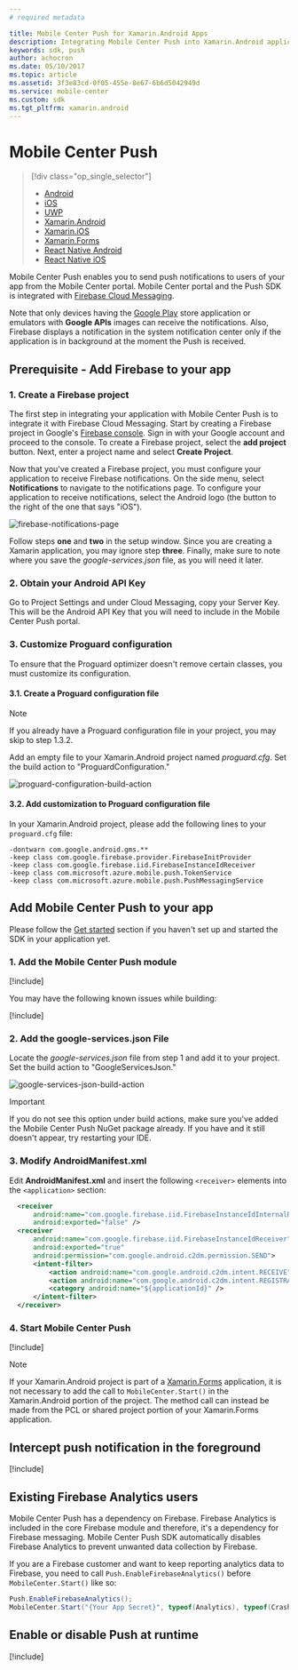 ```yaml
---
# required metadata

title: Mobile Center Push for Xamarin.Android Apps
description: Integrating Mobile Center Push into Xamarin.Android applications
keywords: sdk, push
author: achocron
ms.date: 05/10/2017
ms.topic: article
ms.assetid: 3f3e83cd-0f05-455e-8e67-6b6d5042949d
ms.service: mobile-center
ms.custom: sdk
ms.tgt_pltfrm: xamarin.android
---
```


# Mobile Center Push

> [!div class="op_single_selector"]
> * [Android](android.md)
> * [iOS](ios.md)
> * [UWP](uwp.md)
> * [Xamarin.Android](xamarin-android.md)
> * [Xamarin.iOS](xamarin-ios.md)
> * [Xamarin.Forms](xamarin-forms.md)
> * [React Native Android](react-native-android.md)
> * [React Native iOS](react-native-ios.md)

Mobile Center Push enables you to send push notifications to users of your app from the Mobile Center portal. Mobile Center portal and the Push SDK is integrated with [Firebase Cloud Messaging](https://firebase.google.com/docs/cloud-messaging/).

Note that only devices having the [Google Play](https://play.google.com) store application or emulators with **Google APIs** images can receive the notifications. Also, Firebase displays a notification in the system notification center only if the application is in background at the moment the Push is received.

## Prerequisite - Add Firebase to your app

### 1. Create a Firebase project

The first step in integrating your application with Mobile Center Push is to integrate it with Firebase Cloud Messaging. Start by creating a Firebase project in Google's [Firebase console](https://console.firebase.google.com). Sign in with your Google account and proceed to the console. To create a Firebase project, select the **add project** button. Next, enter a project name and select **Create Project**.

Now that you've created a Firebase project, you must configure your application to receive Firebase notifications. On the side menu, select **Notifications** to navigate to the notifications page. To configure your application to receive notifications, select the Android logo (the button to the right of the one that says "iOS").

![firebase-notifications-page](images/firebase-add-notifications.png)

Follow steps **one** and **two** in the setup window. Since you are creating a Xamarin application, you may ignore step **three**. Finally, make sure to note where you save the *google-services.json* file, as you will need it later.

### 2. Obtain your Android API Key
Go to Project Settings and under Cloud Messaging, copy your Server Key. This will be the Android API Key that you will need to include in the Mobile Center Push portal.

### 3. Customize Proguard configuration

To ensure that the Proguard optimizer doesn't remove certain classes, you must customize its configuration.

#### 3.1. Create a Proguard configuration file

>[!NOTE]
>If you already have a Proguard configuration file in your project, you may skip to step 1.3.2.

Add an empty file to your Xamarin.Android project named *proguard.cfg*. Set the build action to "ProguardConfiguration."

![proguard-configuration-build-action](images/proguard-configuration-build-action.png)

#### 3.2. Add customization to Proguard configuration file
In your Xamarin.Android project, please add the following lines to your `proguard.cfg` file:

```
-dontwarn com.google.android.gms.**
-keep class com.google.firebase.provider.FirebaseInitProvider
-keep class com.google.firebase.iid.FirebaseInstanceIdReceiver
-keep class com.microsoft.azure.mobile.push.TokenService
-keep class com.microsoft.azure.mobile.push.PushMessagingService
```

## Add Mobile Center Push to your app

Please follow the [Get started](~/sdk/getting-started/xamarin.md) section if you haven't set up and started the SDK in your application yet.

### 1. Add the Mobile Center Push module

[!include[](add-nuget.md)]

You may have the following known issues while building:

[!include[](../xamarin-android-push-setup-issues.md)]

### 2. Add the google-services.json File
Locate the *google-services.json* file from step 1 and add it to your project. Set the build action to "GoogleServicesJson."

![google-services-json-build-action](images/google-services-json-build-action.png)

> [!IMPORTANT]
> If you do not see this option under build actions, make sure you've added the Mobile Center Push NuGet package already. If you have and it still doesn't appear, try restarting your IDE.

### 3. Modify AndroidManifest.xml

Edit **AndroidManifest.xml** and insert the following `<receiver>` elements into the `<application>` section:

```xml
  <receiver 
      android:name="com.google.firebase.iid.FirebaseInstanceIdInternalReceiver" 
      android:exported="false" />
  <receiver 
      android:name="com.google.firebase.iid.FirebaseInstanceIdReceiver" 
      android:exported="true" 
      android:permission="com.google.android.c2dm.permission.SEND">
      <intent-filter>
          <action android:name="com.google.android.c2dm.intent.RECEIVE" />
          <action android:name="com.google.android.c2dm.intent.REGISTRATION" />
          <category android:name="${applicationId}" />
      </intent-filter>
  </receiver>
```

### 4. Start Mobile Center Push

[!include[](start-push.md)]

>[!NOTE]
>If your Xamarin.Android project is part of a [Xamarin.Forms](xamarin-forms.md) application, it is not necessary to add the call to `MobileCenter.Start()` in the Xamarin.Android portion of the project. The method call can instead be made from the PCL or shared project portion of your Xamarin.Forms application.

## Intercept push notification in the foreground

[!include[](push-callbacks.md)]

## Existing Firebase Analytics users

Mobile Center Push has a dependency on Firebase. Firebase Analytics is included in the core Firebase module and therefore, it's a dependency for Firebase messaging. Mobile Center Push SDK automatically disables Firebase Analytics to prevent unwanted data collection by Firebase.

If you are a Firebase customer and want to keep reporting analytics data to Firebase, you need to call `Push.EnableFirebaseAnalytics()` before `MobileCenter.Start()` like so:

```csharp
Push.EnableFirebaseAnalytics();
MobileCenter.Start("{Your App Secret}", typeof(Analytics), typeof(Crashes), typeof(Push));
```

## Enable or disable Push at runtime

[!include[](enable-or-disable.md)]
